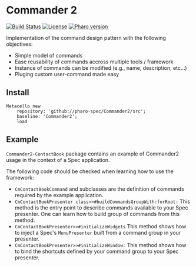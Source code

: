 # Commander 2
[![Build Status](https://travis-ci.org/pharo-spec/Lieutenant.svg?branch=master)](https://travis-ci.org/pharo-spec/Lieutenant)
[![License](https://img.shields.io/badge/license-MIT-blue.svg)](https://raw.githubusercontent.com/PolyMathOrg/DataFrame/master/LICENSE)
[![Pharo version](https://img.shields.io/badge/Pharo-8.0-%23aac9ff.svg)](https://pharo.org/download)

Implementation of the command design pattern with the following objectives:
- Simple model of commands
- Ease reusability of commands accross multiple tools / framework
- Instance of commands can be modified (e.g., name, description, etc...)
- Pluging custom user-command made easy

## Install

```Smalltalk
Metacello new
	repository: 'github://pharo-spec/Commander2/src';
	baseline: 'Commander2';
	load
```

## Example
`Commander2-ContactBook` package contains an example of Commander2 usage in the context of a Spec application.

The following code should be checked when learning how to use the framework:

- `CmContactBookCommand` and subclasses are the definition of commands required by the example application.
- `CmContactBookPresenter class>>#buildCommandsGroupWith:forRoot:` This method is the entry point to describe commands available to your Spec presenter. One can learn how to build group of commands from this method.
- `CmContactBookPresenter>>#initializeWidgets` This method shows how to inject a Spec's `MenuPresenter` built from a command group in your presenter.
- `CmContactBookPresenter>>#initializeWindow:` This method shows how to bind the shortcuts defined by your command group to your Spec presenter.
